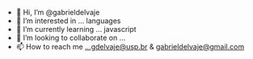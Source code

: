 - 👋 Hi, I’m @gabrieldelvaje
- 👀 I’m interested in ... languages
- 🌱 I’m currently learning ... javascript
- 💞️ I’m looking to collaborate on ...
- 📫 How to reach me ...gdelvaje@usp.br & gabrieldelvaje@gmail.com

<!---
gabrieldelvaje/gabrieldelvaje is a ✨ special ✨ repository because its `README.md` (this file) appears on your GitHub profile.
You can click the Preview link to take a look at your changes.
--->
